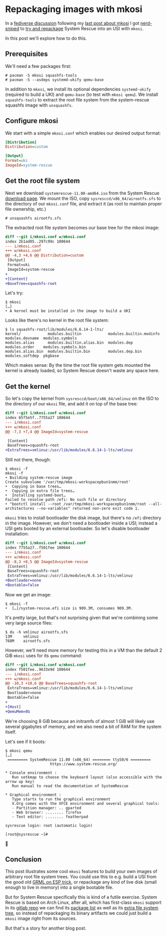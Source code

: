 # Repackaging images with mkosi

In a [fediverse discussion](https://mastodon.social/@swsnr/111834531494882298) following my [last post about mkosi](./2024-01-28-archlinux-rescue-image-with-mkosi.md) I got [nerd-sniped](https://xkcd.com/356/) to [try and repackage](https://mastodon.social/@swsnr/111839356996632453) System Rescue into an USI with `mkosi`.

In this post we'll explore how to do this.

<!--more-->

## Prerequisites

We'll need a few packages first:

```console
# pacman -S mkosi squashfs-tools
# pacman -S --asdeps systemd-ukify qemu-base
```

In addition to `mkosi`, we install its optional dependencies `systemd-ukify` (required to build a UKI) and `qemu-base` (to test with `mkosi qemu`).
We install `squashfs-tools` to extract the root file system from the system-rescue squashfs image with `unsquashfs`.

## Configure mkosi

We start with a simple `mkosi.conf` which enables our desired output format:

```ini
[Distribution]
Distribution=custom

[Output]
Format=uki
ImageId=system-rescue
```

## Get the root file system

Next we download `systemrescue-11.00-amd64.iso` from the System Rescue [download page](https://www.system-rescue.org/Download/).
We mount the ISO, copy `sysresccd/x86_64/airootfs.sfs` to the directory of our `mkosi.conf` file, and extract it (as root to maintain proper file ownership, etc.)

```console
# unsquashfs airootfs.sfs
```

The extracted root file system becomes our base tree for the mkosi image:

```diff
diff --git i/mkosi.conf w/mkosi.conf
index 2b1ad05..297c99c 100644
--- i/mkosi.conf
+++ w/mkosi.conf
@@ -4,3 +4,6 @@ Distribution=custom
 [Output]
 Format=uki
 ImageId=system-rescue
+
+[Content]
+BaseTree=squashfs-root
```

Let's try:

```console
$ mkosi
[…]
‣ A kernel must be installed in the image to build a UKI
```

Looks like there's no kernel in the root file system:

```console
$ ls squashfs-root/lib/modules/6.6.14-1-lts/
kernel/            modules.builtin            modules.builtin.modinfo  modules.devname  modules.symbols
modules.alias      modules.builtin.alias.bin  modules.dep              modules.order    modules.symbols.bin
modules.alias.bin  modules.builtin.bin        modules.dep.bin          modules.softdep  pkgbase
```

Which makes sense: By the time the root file system gets mounted the kernel is already loaded, so System Rescue doesn't waste any space here.

## Get the kernel

So let's copy the kernel from `sysresccd/boot/x86_64/vmlinuz` on the ISO to the directory of our `mkosi` file, and add it on top of the base tree:

```diff
diff --git i/mkosi.conf w/mkosi.conf
index 65f5e5f..7755a27 100644
--- i/mkosi.conf
+++ w/mkosi.conf
@@ -7,3 +7,4 @@ ImageId=system-rescue

 [Content]
 BaseTrees=squashfs-root
+ExtraTrees=vmlinuz:/usr/lib/modules/6.6.14-1-lts/vmlinuz
```

Still not there, though:

```console
$ mkosi -f
mkosi -f
‣ Building system-rescue image
Create subvolume '/var/tmp/mkosi-workspacepbun1nmm/root'
‣  Copying in base trees…
‣  Copying in extra file trees…
‣  Installing systemd-boot…
Failed to resolve path /efi: No such file or directory
‣ "bootctl install --root /var/tmp/mkosi-workspacepbun1nmm/root --all-architectures --no-variables" returned non-zero exit code 1.
```

`mkosi` tries to install bootloader the disk image, but there's no `/efi` directory in the image.
However, we don't need a bootloader inside a USI; instead a USI gets booted by an external bootloader.
So let's disable bootloader installation:

```diff
diff --git i/mkosi.conf w/mkosi.conf
index 7755a27..f501fee 100644
--- i/mkosi.conf
+++ w/mkosi.conf
@@ -8,3 +8,5 @@ ImageId=system-rescue
 [Content]
 BaseTrees=squashfs-root
 ExtraTrees=vmlinuz:/usr/lib/modules/6.6.14-1-lts/vmlinuz
+Bootloader=none
+Bootable=false
```

Now we get an image:

```console
$ mkosi -f
‣  […]/system-rescue.efi size is 909.3M, consumes 909.3M.
```

It's pretty large, but that's not surprising given that we're combining some very large source files:

```console
$ du -h vmlinuz airootfs.sfs
13M     vmlinuz
768M    airootfs.sfs
```

However, we'll need more memory for testing this in a VM than the default 2 GiB `mkosi` uses for its `qemu` command:

```diff
diff --git i/mkosi.conf w/mkosi.conf
index f501fee..9633e9d 100644
--- i/mkosi.conf
+++ w/mkosi.conf
@@ -10,3 +10,6 @@ BaseTrees=squashfs-root
 ExtraTrees=vmlinuz:/usr/lib/modules/6.6.14-1-lts/vmlinuz
 Bootloader=none
 Bootable=false
+
+[Host]
+QemuMem=8G
```

We're choosing 8 GiB because an initramfs of almost 1 GiB will likely use several gigabytes of memory, and we also need a bit of RAM for the system itself.

Let's see if it boots:

```console
$ mkosi qemu
[…]
 ========= SystemRescue 11.00 (x86_64) ======== ttyS0/6 =========
                    https://www.system-rescue.org/

* Console environment :
   Run setkmap to choose the keyboard layout (also accessible with the arrow up key)
   Run manual to read the documentation of SystemRescue

* Graphical environment :
   Type startx to run the graphical environment
   X.Org comes with the XFCE environment and several graphical tools:
   - Partition manager: .. gparted
   - Web browser: ........ firefox
   - Text editor: ........ featherpad

sysrescue login: root (automatic login)

[root@sysrescue ~]#
```

🎉

## Conclusion

This post illustrates some cool `mkosi` features to build your own images of arbitrary root file system trees.
You could use this to e.g. build a USI from the good old [GRML on ESP trick](https://wiki.archlinux.org/title/Systemd-boot#Grml_on_ESP), or repackage any kind of live disk (small enough to live in memory) into a single bootable file.

But for System Rescue specifically this is kind of a futile exercise.
System Rescue is based on Arch Linux, after all, which has first-class `mkosi` support
In its [gitlab repo](https://gitlab.com/systemrescue/systemrescue-sources) we can find its [package list](https://gitlab.com/systemrescue/systemrescue-sources/-/blob/main/packages?ref_type=heads) as well as its [extra file system tree](https://gitlab.com/systemrescue/systemrescue-sources/-/tree/main/airootfs?ref_type=heads), so instead of repackaging its binary artifacts we could just build a `mkosi` image right from its sources.

But that's a story for another blog post.
